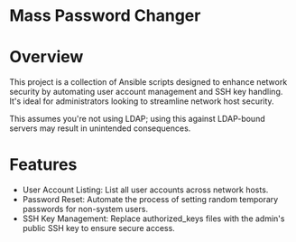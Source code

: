 # Mass Password Changer


# Overview

This project is a collection of Ansible scripts designed to enhance network security by automating user account management and SSH key handling. It's ideal for administrators looking to streamline network host security.

This assumes you're not using LDAP; using this against LDAP-bound servers may result in unintended consequences.

# Features

- User Account Listing: List all user accounts across network hosts.
- Password Reset: Automate the process of setting random temporary passwords for non-system users.
- SSH Key Management: Replace authorized_keys files with the admin's public SSH key to ensure secure access.

